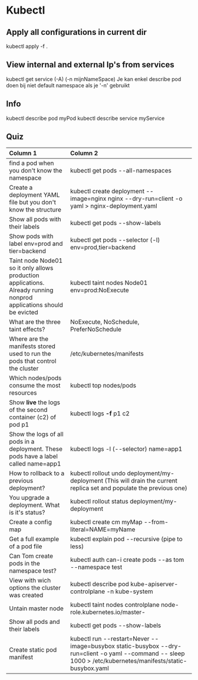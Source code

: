 # Kubectl

## Apply all configurations in current dir

kubectl apply -f .

## View internal and external Ip's from services

kubectl get service (-A) (-n mijnNameSpace)
Je kan enkel describe pod doen bij niet default namespace als je '-n' gebruikt
## Info

kubectl describe pod myPod
kubectl describe service myService

## Quiz

| Column 1       | Column 2     | 
| :------------- | :---------- |
|  find a pod when you don't know the namespace | kubectl get pods --all-namespaces   | 
| Create a deployment YAML file but you don't know the structure | kubectl create deployment --image=nginx nginx --dry-run=client -o yaml > nginx-deployment.yaml | 
|  Show all pods with their labels | kubectl get pods --show-labels   | 
|  Show pods with label env=prod and tier=backend| kubectl get pods --selector (-l) env=prod,tier=backend  |
| Taint node Node01 so it only allows production applications. Already running nonprod applications should be evicted | kubectl taint nodes Node01 env=prod:NoExecute |
| What are the three taint effects? | NoExecute, NoSchedule, PreferNoSchedule |
| Where are the manifests stored used to run the pods that control the cluster | /etc/kubernetes/manifests |
| Which nodes/pods consume the most resources | kubectl top nodes/pods |
| Show **live** the logs of the second container (c2) of pod p1 | kubectl logs **-f** p1 c2 |
| Show the logs of all pods in a deployment. These pods have a label called name=app1 | kubectl logs -l (--selector) name=app1 |
| How to rollback to a previous deployment? | kubectl rollout undo deployment/my-deployment (This will drain the current replica set and populate the previous one) |
| You upgrade a deployment. What is it's status? | kubectl rollout status deployment/my-deployment |
| Create a config map| kubectl create cm myMap --from-literal=NAME=myName|
| Get a full example of a pod file | kubectl explain pod --recursive (pipe to less) |
| Can Tom create pods in the namespace test? | kubectl auth can-i create pods --as tom --namespace test |
| View with wich options the cluster was created|kubectl describe pod kube-apiserver-controlplane -n kube-system|
|Untain master node|kubectl taint nodes controlplane node-role.kubernetes.io/master-|
| Show all pods and their labels| kubectl get pods --show-labels|
|Create static pod manifest|kubectl run --restart=Never --image=busybox static-busybox --dry-run=client -o yaml --command -- sleep 1000 > /etc/kubernetes/manifests/static-busybox.yaml|


